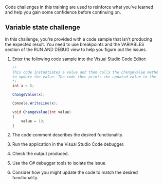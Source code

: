 Code challenges in this training are used to reinforce what you've learned and help you gain some confidence before continuing on.

## Variable state challenge

In this challenge, you're provided with a code sample that isn't producing the expected result. You need to use breakpoints and the VARIABLES section of the RUN AND DEBUG view to help you figure out the issues.

1. Enter the following code sample into the Visual Studio Code Editor:

    ```csharp
    /*  
    This code instantiates a value and then calls the ChangeValue method
    to update the value. The code then prints the updated value to the console.
    */
    int x = 5;

    ChangeValue(x);

    Console.WriteLine(x);
    
    void ChangeValue(int value) 
    {
        value = 10;
    }
    ```

1. The code comment describes the desired functionality.

1. Run the application in the Visual Studio Code debugger.

1. Check the output produced.

1. Use the C# debugger tools to isolate the issue.

1. Consider how you might update the code to match the desired functionality.
